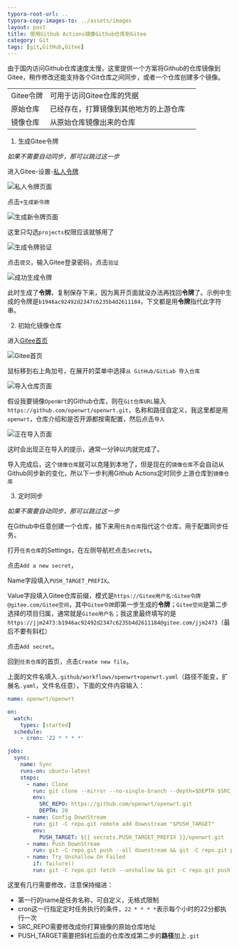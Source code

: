 ```yaml
---
typora-root-url: ..
typora-copy-images-to: ../assets/images
layout: post
title: 使用Github Actions镜像Github仓库到Gitee
category: Git
tags: [git,GitHub,Gitee]
---
```


由于国内访问Github仓库速度太慢，这里提供一个方案将Github的仓库镜像到Gitee，稍作修改还能支持各个Git仓库之间同步，或者一个仓库创建多个镜像。

|           |                                        |      |
| --------- | -------------------------------------- | ---- |
| Gitee令牌 | 可用于访问Gitee仓库的凭据              |      |
| 原始仓库  | 已经存在，打算镜像到其他地方的上游仓库 |      |
| 镜像仓库  | 从原始仓库镜像出来的仓库               |      |



1. 生成Gitee令牌

*如果不需要自动同步，那可以跳过这一步*

进入Gitee-设置-[私人令牌](https://gitee.com/profile/personal_access_tokens)

![私人令牌页面](/assets/images/image-20200302223217152.png)

点击`+生成新令牌`

![生成新令牌页面](/assets/images/image-20200302223613886.png)

这里只勾选`projects`权限应该就够用了

![生成令牌验证](/assets/images/image-20200302223724503.png)

点击`提交`，输入Gitee登录密码，点击`验证`

![成功生成令牌](/assets/images/image-20200302223915999.png)

此时生成了**令牌**，复制保存下来，因为离开页面就没办法再找回**令牌**了。示例中生成的令牌是`b1946ac92492d2347c6235b4d2611184`，下文都是用**令牌**指代此字符串。

2. 初始化镜像仓库

进入[Gitee首页](https://gitee.com/)

![Gitee首页](/assets/images/image-20200302221201595.png)



鼠标移到右上角加号，在展开的菜单中选择`从 GitHub/GitLab 导入仓库`

![导入仓库页面](/assets/images/image-20200302221317392.png)

假设我要镜像`OpenWrt`的Github仓库，则在`Git仓库URL`输入 `https://github.com/openwrt/openwrt.git`，名称和路径自定义，我这里都是用`openwrt`，仓库介绍和是否开源都按需配置，然后点击`导入`

![正在导入页面](/assets/images/image-20200302221337996.png)

这时会出现正在导入的提示，通常一分钟以内就完成了。

导入完成后，这个`镜像仓库`就可以克隆到本地了，但是现在的`镜像仓库`不会自动从Github同步新的变化，所以下一步利用Github Actions定时同步上游仓库到`镜像仓库`

3. 定时同步

*如果不需要自动同步，那可以跳过这一步*

在Github中任意创建一个仓库，接下来用`任务仓库`指代这个仓库，用于配置同步任务。

打开`任务仓库`的Settings，在左侧导航栏点击`Secrets`。

点击`Add a new secret`，

Name字段填入`PUSH_TARGET_PREFIX`。

Value字段填入Gitee仓库前缀，模式是`https://Gitee用户名:Gitee令牌@gitee.com/Gitee空间`，其中`Gitee令牌`即第一步生成的**令牌**；`Gitee空间`是第二步选择的项目归属，通常就是`Gitee用户名`；我这里最终填写的是 `https://jjm2473:b1946ac92492d2347c6235b4d2611184@gitee.com/jjm2473`（最后不要有斜杠）

点击`Add secret`。

回到`任务仓库`的首页，点击`Create new file`。

上面的文件名填入`.github/workflows/openwrt+openwrt.yaml`（路径不能变，扩展名`.yaml`，文件名任意），下面的文件内容输入：

```yaml
name: openwrt/openwrt

on:
  watch:
    types: [started]
  schedule:
    - cron: '22 * * * *'

jobs:
  sync:
    name: Sync
    runs-on: ubuntu-latest
    steps:
      - name: Clone
        run: git clone --mirror --no-single-branch --depth=$DEPTH $SRC_REPO repo.git
        env:
          SRC_REPO: https://github.com/openwrt/openwrt.git
          DEPTH: 20
      - name: Config DownStream
        run: git -C repo.git remote add downstream "$PUSH_TARGET"
        env:
          PUSH_TARGET: ${{ secrets.PUSH_TARGET_PREFIX }}/openwrt.git
      - name: Push DownStream
        run: git -C repo.git push --all downstream && git -C repo.git push --tags downstream
      - name: Try Unshallow On Failed
        if: failure()
        run: git -C repo.git fetch --unshallow && git -C repo.git push --mirror downstream

```

这里有几行需要修改，注意保持缩进：

* 第一行的name是任务名称，可自定义，无格式限制
* cron这一行指定定时任务执行的条件，`22 * * * *`表示每个小时的22分都执行一次
* SRC_REPO需要修改成你打算镜像的原始仓库地址
* PUSH_TARGET需要把斜杠后面的仓库改成第二步的**路径**加上`.git`